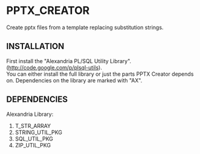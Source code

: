 PPTX_CREATOR
============
Create pptx files from a template replacing substitution strings.  

INSTALLATION
------------
First install the "Alexandria PL/SQL Utility Library". (http://code.google.com/p/plsql-utils).  
You can either install the full library or just the parts PPTX Creator depends on.
Dependencies on the library are marked with "AX".

DEPENDENCIES
------------
Alexandria Library:  
1. T_STR_ARRAY
2. STRING_UTIL_PKG
3. SQL_UTIL_PKG
4. ZIP_UTIL_PKG
